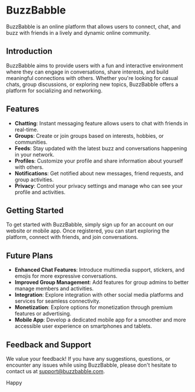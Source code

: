 # BuzzBabble

BuzzBabble is an online platform that allows users to connect, chat, and buzz with friends in a lively and dynamic online community.

## Introduction

BuzzBabble aims to provide users with a fun and interactive environment where they can engage in conversations, share interests, and build meaningful connections with others. Whether you're looking for casual chats, group discussions, or exploring new topics, BuzzBabble offers a platform for socializing and networking.

## Features

- **Chatting**: Instant messaging feature allows users to chat with friends in real-time.
- **Groups**: Create or join groups based on interests, hobbies, or communities.
- **Feeds**: Stay updated with the latest buzz and conversations happening in your network.
- **Profiles**: Customize your profile and share information about yourself with others.
- **Notifications**: Get notified about new messages, friend requests, and group activities.
- **Privacy**: Control your privacy settings and manage who can see your profile and activities.

## Getting Started

To get started with BuzzBabble, simply sign up for an account on our website or mobile app. Once registered, you can start exploring the platform, connect with friends, and join conversations.

## Future Plans

- **Enhanced Chat Features**: Introduce multimedia support, stickers, and emojis for more expressive conversations.
- **Improved Group Management**: Add features for group admins to better manage members and activities.
- **Integration**: Explore integration with other social media platforms and services for seamless connectivity.
- **Monetization**: Explore options for monetization through premium features or advertising.
- **Mobile App**: Develop a dedicated mobile app for a smoother and more accessible user experience on smartphones and tablets.

## Feedback and Support

We value your feedback! If you have any suggestions, questions, or encounter any issues while using BuzzBabble, please don't hesitate to contact us at support@buzzbabble.com.

Happy
